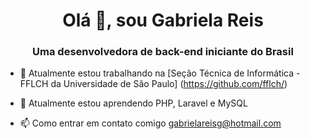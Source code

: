 <h1 align = "center"> Olá 👋, sou Gabriela Reis </h1>
<h3 align = "center"> Uma desenvolvedora de back-end iniciante do Brasil </h3>

- 🔭 Atualmente estou trabalhando na [Seção Técnica de Informática - FFLCH da Universidade de São Paulo] (https://github.com/fflch/)

- 🌱 Atualmente estou aprendendo PHP, Laravel e MySQL 

- 📫 Como entrar em contato comigo gabrielareisg@hotmail.com 

